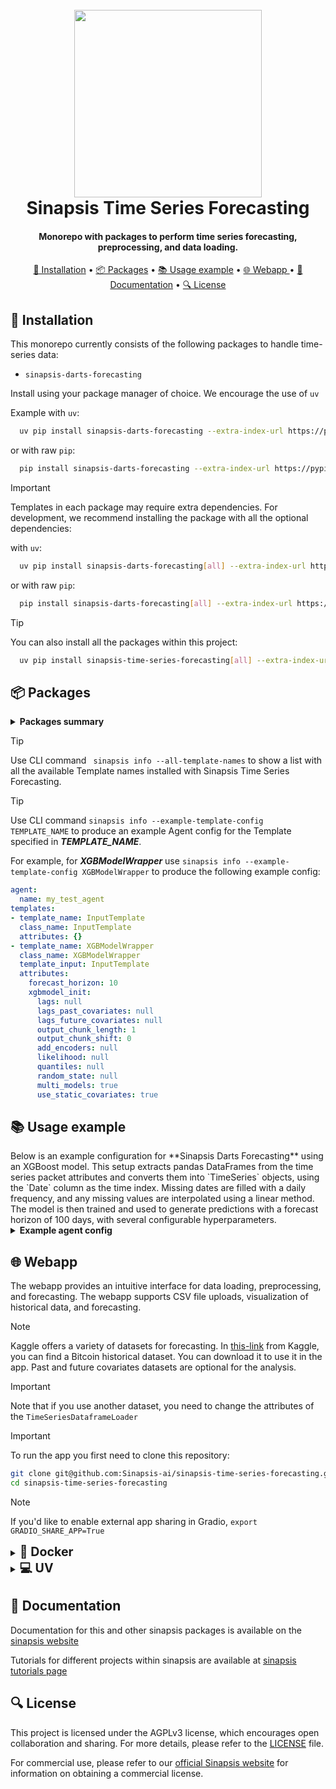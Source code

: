 <h1 align="center">
<br>
<a href="https://sinapsis.tech/">
  <img
    src="https://github.com/Sinapsis-AI/brand-resources/blob/main/sinapsis_logo/4x/logo.png?raw=true"
    alt="" width="300">
</a><br>
Sinapsis Time Series Forecasting
<br>
</h1>

<h4 align="center"> Monorepo with packages to perform time series forecasting, preprocessing, and data loading.</h4>

<p align="center">
<a href="#installation">🐍 Installation</a> •
<a href="#packages">📦 Packages</a> •
<a href="#usage">📚 Usage example</a> •
<a href="#webapp"> 🌐 Webapp </a>  •
<a href="#documentation">📙 Documentation</a> •
<a href="#license">🔍 License</a>
</p>

<h2 id="installation">🐍 Installation</h2>

This monorepo currently consists of the following packages to handle time-series data:

* <code>sinapsis-darts-forecasting</code>

Install using your package manager of choice. We encourage the use of <code>uv</code>

Example with <code>uv</code>:

```bash
  uv pip install sinapsis-darts-forecasting --extra-index-url https://pypi.sinapsis.tech
```
 or with raw <code>pip</code>:
```bash
  pip install sinapsis-darts-forecasting --extra-index-url https://pypi.sinapsis.tech
```


> [!IMPORTANT]
> Templates in each package may require extra dependencies. For development, we recommend installing the package with all the optional dependencies:
>

with <code>uv</code>:

```bash
  uv pip install sinapsis-darts-forecasting[all] --extra-index-url https://pypi.sinapsis.tech
```
 or with raw <code>pip</code>:
```bash
  pip install sinapsis-darts-forecasting[all] --extra-index-url https://pypi.sinapsis.tech
```


> [!TIP]
> You can also install all the packages within this project:
>
```bash
  uv pip install sinapsis-time-series-forecasting[all] --extra-index-url https://pypi.sinapsis.tech
```

<h2 id="packages">📦 Packages</h2>
<details id='packages'><summary><strong><span style="font-size: 1.0em;"> Packages summary</span></strong></summary>


- **Sinapsis Darts Forecasting**
    - **Dataframe Loader**\
    _Convert a pandas Dataframe into a Darts TimeSeries object._
    - **Darts Transforms**\
    _Apply several data transformations using Darts transformers to different sources in the time series packet._
    - **Darts Models**\
    _Fit and predict data inside the container using Darts baseline, statistical, machine learning and deep learning models._
</details>

> [!TIP]
> Use CLI command ``` sinapsis info --all-template-names``` to show a list with all the available Template names installed with Sinapsis Time Series Forecasting.

> [!TIP]
> Use CLI command ```sinapsis info --example-template-config TEMPLATE_NAME``` to produce an example Agent config for the Template specified in ***TEMPLATE_NAME***.

For example, for ***XGBModelWrapper*** use ```sinapsis info --example-template-config XGBModelWrapper``` to produce the following example config:


```yaml
agent:
  name: my_test_agent
templates:
- template_name: InputTemplate
  class_name: InputTemplate
  attributes: {}
- template_name: XGBModelWrapper
  class_name: XGBModelWrapper
  template_input: InputTemplate
  attributes:
    forecast_horizon: 10
    xgbmodel_init:
      lags: null
      lags_past_covariates: null
      lags_future_covariates: null
      output_chunk_length: 1
      output_chunk_shift: 0
      add_encoders: null
      likelihood: null
      quantiles: null
      random_state: null
      multi_models: true
      use_static_covariates: true
```


<h2 id="usage">📚 Usage example</h2>
Below is an example configuration for **Sinapsis Darts Forecasting** using an XGBoost model. This setup extracts pandas DataFrames from the time series packet attributes and converts them into `TimeSeries` objects, using the `Date` column as the time index. Missing dates are filled with a daily frequency, and any missing values are interpolated using a linear method. The model is then trained and used to generate predictions with a forecast horizon of 100 days, with several configurable hyperparameters.
<details id='usage'><summary><strong><span style="font-size: 1.0em;"> Example agent config</span></strong></summary>



```yaml
agent:
  name: XGBLSTMForecastingAgent
  description: ''

templates:

- template_name: InputTemplate
  class_name: InputTemplate
  attributes: {}

- template_name: TimeSeriesDataframeLoader
  class_name: TimeSeriesDataframeLoader
  template_input: InputTemplate
  attributes:
    apply_to: ["content", "past_covariates", "future_covariates"]
    from_dataframe_kwargs:
      time_col: "Date"
      fill_missing_dates: True
      freq: "D"

- template_name: MissingValuesFiller
  class_name: MissingValuesFillerWrapper
  template_input: TimeSeriesDataframeLoader
  attributes:
    method: "transform"
    missingvaluesfiller_init: {}
    apply_to: ["content", "past_covariates", "future_covariates"]
    transform_kwargs:
      method: "linear"

- template_name: TimeSeries
  class_name: XGBModelWrapper
  template_input: MissingValuesFiller
  attributes:
    forecast_horizon: 100
    xgbmodel_init:
      lags: 30
      lags_past_covariates: 30
      output_chunk_length: 100
      random_state: 42
      n_estimators: 200
      learning_rate: 0.1
      max_depth: 6
```

To run, simply use:

```bash
sinapsis run name_of_the_config.yml
```
</details>


<h2 id="webapp">🌐 Webapp</h2>

The webapp provides an intuitive interface for data loading, preprocessing, and forecasting. The webapp supports CSV file uploads, visualization of historical data, and forecasting.

> [!NOTE]
> Kaggle offers a variety of datasets for forecasting. In [this-link](https://www.kaggle.com/datasets/prasoonkottarathil/btcinusd?select=BTC-Daily.csv) from Kaggle, you can find a Bitcoin historical dataset. You can download it to use it in the app. Past and future covariates datasets are optional for the analysis.

> [!IMPORTANT]
> Note that if you use another dataset, you need to change the attributes of the `TimeSeriesDataframeLoader`

> [!IMPORTANT]
> To run the app you first need to clone this repository:

```bash
git clone git@github.com:Sinapsis-ai/sinapsis-time-series-forecasting.git
cd sinapsis-time-series-forecasting
```
> [!NOTE]
> If you'd like to enable external app sharing in Gradio, `export GRADIO_SHARE_APP=True`
<details>
<summary id="uv"><strong><span style="font-size: 1.4em;">🐳 Docker</span></strong></summary>

**IMPORTANT** This docker image depends on the sinapsis-nvidia:base image. Please refer to the official [sinapsis](https://github.com/Sinapsis-ai/sinapsis?tab=readme-ov-file#docker) instructions to Build with Docker.

1. **Build the sinapsis-time-series-forecasting image**:
```bash
docker compose -f docker/compose.yaml build
```

2. **Start the app container**:
```bash
docker compose -f docker/compose_apps.yaml up sinapsis-darts-forecasting-gradio -d
```
3. **Check the status**:
```bash
docker logs -f sinapsis-darts-forecasting-gradio
```
3. The logs will display the URL to access the webapp, e.g.:

NOTE: The url can be different, check the output of logs
```bash
Running on local URL:  http://127.0.0.1:7860
```
4. To stop the app:
```bash
docker compose -f docker/compose_apps.yaml down
```

</details>


<details>
<summary id="uv"><strong><span style="font-size: 1.4em;">💻 UV</span></strong></summary>

To run the webapp using the <code>uv</code> package manager, please:

1. **Create the virtual environment and sync the dependencies**:
```bash
uv sync --frozen
```
2. **Install the wheel**:
```bash
uv pip install sinapsis-time-series-forecasting[all] --extra-index-url https://pypi.sinapsis.tech
```

3. **Run the webapp**:
```bash
uv run webapps/darts_time_series_gradio_app.py
```
4. **The terminal will display the URL to access the webapp, e.g.**:

NOTE: The url can be different, check the output of the terminal
```bash
Running on local URL:  http://127.0.0.1:7860
```
</details>

<h2 id="documentation">📙 Documentation</h2>

Documentation for this and other sinapsis packages is available on the [sinapsis website](https://docs.sinapsis.tech/docs)

Tutorials for different projects within sinapsis are available at [sinapsis tutorials page](https://docs.sinapsis.tech/tutorials)

<h2 id="license">🔍 License</h2>

This project is licensed under the AGPLv3 license, which encourages open collaboration and sharing. For more details, please refer to the [LICENSE](LICENSE) file.

For commercial use, please refer to our [official Sinapsis website](https://sinapsis.tech) for information on obtaining a commercial license.

